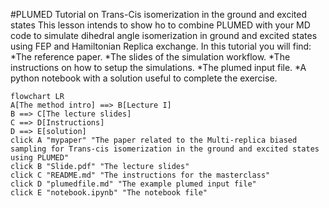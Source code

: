 #PLUMED Tutorial on Trans-Cis isomerization in the ground and excited states
This lesson intends to show ho to combine PLUMED with your MD code to simulate dihedral angle isomerization in ground and excited states using FEP and Hamiltonian Replica exchange.
In this tutorial you will find:
*The reference paper.
*The slides of the simulation workflow.
*The instructions on how to setup the simulations.
*The plumed input file.
*A python notebook with a solution useful to complete the exercise.


```mermaid
flowchart LR
A[The method intro] ==> B[Lecture I]
B ==> C[The lecture slides]
C ==> D[Instructions]
D ==> E[solution]
click A "mypaper" "The paper related to the Multi-replica biased sampling for Trans-cis isomerization in the ground and excited states using PLUMED"
click B "Slide.pdf" "The lecture slides"
click C "README.md" "The instructions for the masterclass"
click D "plumedfile.md" "The example plumed input file"
click E "notebook.ipynb" "The notebook file"
```